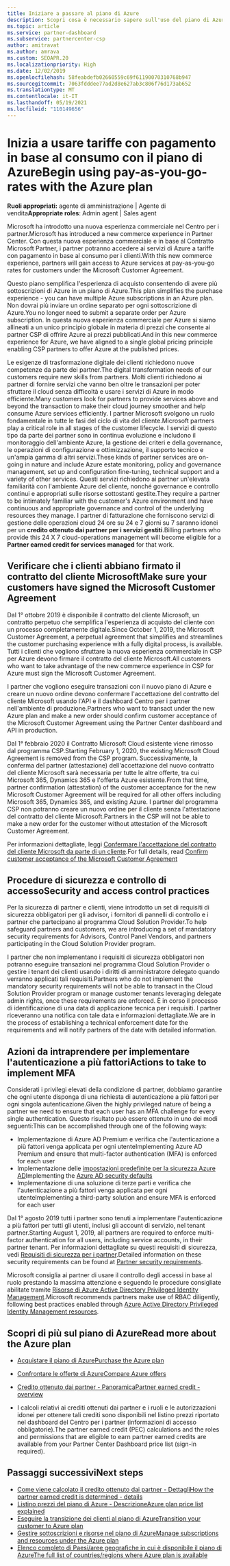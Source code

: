 ```yaml
---
title: Iniziare a passare al piano di Azure
description: Scopri cosa è necessario sapere sull'uso del piano di Azure con pagamento in base al consumo, incluse le operazioni preliminari, le precauzioni di sicurezza e le procedure per iniziare.
ms.topic: article
ms.service: partner-dashboard
ms.subservice: partnercenter-csp
author: amitravat
ms.author: amrava
ms.custom: SEOAPR.20
ms.localizationpriority: High
ms.date: 12/02/2019
ms.openlocfilehash: 58feabdefb02660559c69f61190070310768b947
ms.sourcegitcommit: 7063fdddee77ad2d8e627ab3c806f76d173ab652
ms.translationtype: MT
ms.contentlocale: it-IT
ms.lasthandoff: 05/19/2021
ms.locfileid: "110149656"
---
```

# <a name="begin-using-pay-as-you-go-rates-with-the-azure-plan"></a><span data-ttu-id="66086-103">Inizia a usare tariffe con pagamento in base al consumo con il piano di Azure</span><span class="sxs-lookup"><span data-stu-id="66086-103">Begin using pay-as-you-go-rates with the Azure plan</span></span>

<span data-ttu-id="66086-104">**Ruoli appropriati:** agente di amministrazione | Agente di vendita</span><span class="sxs-lookup"><span data-stu-id="66086-104">**Appropriate roles**: Admin agent | Sales agent</span></span>


<span data-ttu-id="66086-105">Microsoft ha introdotto una nuova esperienza commerciale nel Centro per i partner.</span><span class="sxs-lookup"><span data-stu-id="66086-105">Microsoft has introduced a new commerce experience in Partner Center.</span></span>  <span data-ttu-id="66086-106">Con questa nuova esperienza commerciale e in base al Contratto Microsoft Partner, i partner potranno accedere ai servizi di Azure a tariffe con pagamento in base al consumo per i clienti.</span><span class="sxs-lookup"><span data-stu-id="66086-106">With this new commerce experience, partners will gain access to Azure services at pay-as-you-go rates for customers under the Microsoft Customer Agreement.</span></span>

<span data-ttu-id="66086-107">Questo piano semplifica l'esperienza di acquisto consentendo di avere più sottoscrizioni di Azure in un piano di Azure.</span><span class="sxs-lookup"><span data-stu-id="66086-107">This plan simplifies the purchase experience - you can have multiple Azure subscriptions in an Azure plan.</span></span> <span data-ttu-id="66086-108">Non dovrai più inviare un ordine separato per ogni sottoscrizione di Azure.</span><span class="sxs-lookup"><span data-stu-id="66086-108">You no longer need to submit a separate order per Azure subscription.</span></span> <span data-ttu-id="66086-109">In questa nuova esperienza commerciale per Azure si siamo allineati a un unico principio globale in materia di prezzi che consente ai partner CSP di offrire Azure ai prezzi pubblicati.</span><span class="sxs-lookup"><span data-stu-id="66086-109">And in this new commerce experience for Azure, we have aligned to a single global pricing principle enabling CSP partners to offer Azure at the published prices.</span></span>

<span data-ttu-id="66086-110">Le esigenze di trasformazione digitale dei clienti richiedono nuove competenze da parte dei partner.</span><span class="sxs-lookup"><span data-stu-id="66086-110">The digital transformation needs of our customers require new skills from partners.</span></span> <span data-ttu-id="66086-111">Molti clienti richiedono ai partner di fornire servizi che vanno ben oltre le transazioni per poter sfruttare il cloud senza difficoltà e usare i servizi di Azure in modo efficiente.</span><span class="sxs-lookup"><span data-stu-id="66086-111">Many customers look for partners to provide services above and beyond the transaction to make their cloud journey smoother and help consume Azure services efficiently.</span></span> <span data-ttu-id="66086-112">I partner Microsoft svolgono un ruolo fondamentale in tutte le fasi del ciclo di vita del cliente.</span><span class="sxs-lookup"><span data-stu-id="66086-112">Microsoft partners play a critical role in all stages of the customer lifecycle.</span></span> <span data-ttu-id="66086-113">I servizi di questo tipo da parte dei partner sono in continua evoluzione e includono il monitoraggio dell'ambiente Azure, la gestione dei criteri e della governance, le operazioni di configurazione e ottimizzazione, il supporto tecnico e un'ampia gamma di altri servizi.</span><span class="sxs-lookup"><span data-stu-id="66086-113">These kinds of partner services are on-going in nature and include Azure estate monitoring, policy and governance management, set up and configuration fine-tuning, technical support and a variety of other services.</span></span> <span data-ttu-id="66086-114">Questi servizi richiedono ai partner un'elevata familiarità con l'ambiente Azure del cliente, nonché governance e controllo continui e appropriati sulle risorse sottostanti gestite.</span><span class="sxs-lookup"><span data-stu-id="66086-114">They require a partner to be intimately familiar with the customer's Azure environment and have continuous and appropriate governance and control of the underlying resources they manage.</span></span> <span data-ttu-id="66086-115">I partner di fatturazione che forniscono servizi di gestione delle operazioni cloud 24 ore su 24 e 7 giorni su 7 saranno idonei per un **credito ottenuto dai partner per i servizi gestiti**.</span><span class="sxs-lookup"><span data-stu-id="66086-115">Billing partners who provide this 24 X 7 cloud-operations management will become eligible for a **Partner earned credit for services managed** for that work.</span></span>

## <a name="make-sure-your-customers-have-signed-the-microsoft-customer-agreement"></a><span data-ttu-id="66086-116">Verificare che i clienti abbiano firmato il contratto del cliente Microsoft</span><span class="sxs-lookup"><span data-stu-id="66086-116">Make sure your customers have signed the Microsoft Customer Agreement</span></span>

<span data-ttu-id="66086-117">Dal 1° ottobre 2019 è disponibile il contratto del cliente Microsoft, un contratto perpetuo che semplifica l'esperienza di acquisto del cliente con un processo completamente digitale.</span><span class="sxs-lookup"><span data-stu-id="66086-117">Since October 1, 2019, the Microsoft Customer Agreement, a perpetual agreement that simplifies and streamlines the customer purchasing experience with a fully digital process, is available.</span></span> <span data-ttu-id="66086-118">Tutti i clienti che vogliono sfruttare la nuova esperienza commerciale in CSP per Azure devono firmare il contratto del cliente Microsoft.</span><span class="sxs-lookup"><span data-stu-id="66086-118">All customers who want to take advantage of the new commerce experience in CSP for Azure must sign the Microsoft Customer Agreement.</span></span>

<span data-ttu-id="66086-119">I partner che vogliono eseguire transazioni con il nuovo piano di Azure e creare un nuovo ordine devono confermare l'accettazione del contratto del cliente Microsoft usando l'API e il dashboard Centro per i partner nell'ambiente di produzione.</span><span class="sxs-lookup"><span data-stu-id="66086-119">Partners who want to transact under the new Azure plan and make a new order should confirm customer acceptance of the Microsoft Customer Agreement using the Partner Center dashboard and API in production.</span></span>

<span data-ttu-id="66086-120">Dal 1° febbraio 2020 il Contratto Microsoft Cloud esistente viene rimosso dal programma CSP.</span><span class="sxs-lookup"><span data-stu-id="66086-120">Starting February 1, 2020, the existing Microsoft Cloud Agreement is removed from the CSP program.</span></span> <span data-ttu-id="66086-121">Successivamente, la conferma del partner (attestazione) dell'accettazione del nuovo contratto del cliente Microsoft sarà necessaria per tutte le altre offerte, tra cui Microsoft 365, Dynamics 365 e l'offerta Azure esistente.</span><span class="sxs-lookup"><span data-stu-id="66086-121">From that time, partner confirmation (attestation) of the customer acceptance for the new Microsoft Customer Agreement will be required for all other offers including Microsoft 365, Dynamics 365, and existing Azure.</span></span> <span data-ttu-id="66086-122">I partner del programma CSP non potranno creare un nuovo ordine per il cliente senza l'attestazione del contratto del cliente Microsoft.</span><span class="sxs-lookup"><span data-stu-id="66086-122">Partners in the CSP will not be able to make a new order for the customer without attestation of the Microsoft Customer Agreement.</span></span>

<span data-ttu-id="66086-123">Per informazioni dettagliate, leggi [Confermare l'accettazione del contratto del cliente Microsoft da parte di un cliente](confirm-customer-agreement.md).</span><span class="sxs-lookup"><span data-stu-id="66086-123">For full details, read [Confirm customer acceptance of the Microsoft Customer Agreement](confirm-customer-agreement.md)</span></span>

## <a name="security-and-access-control-practices"></a><span data-ttu-id="66086-124">Procedure di sicurezza e controllo di accesso</span><span class="sxs-lookup"><span data-stu-id="66086-124">Security and access control practices</span></span>

<span data-ttu-id="66086-125">Per la sicurezza di partner e clienti, viene introdotto un set di requisiti di sicurezza obbligatori per gli advisor, i fornitori di pannelli di controllo e i partner che partecipano al programma Cloud Solution Provider.</span><span class="sxs-lookup"><span data-stu-id="66086-125">To help safeguard partners and customers, we are introducing a set of mandatory security requirements for Advisors, Control Panel Vendors, and partners participating in the Cloud Solution Provider program.</span></span>

<span data-ttu-id="66086-126">I partner che non implementano i requisiti di sicurezza obbligatori non potranno eseguire transazioni nel programma Cloud Solution Provider o gestire i tenant dei clienti usando i diritti di amministratore delegato quando verranno applicati tali requisiti.</span><span class="sxs-lookup"><span data-stu-id="66086-126">Partners who do not implement the mandatory security requirements will not be able to transact in the Cloud Solution Provider program or manage customer tenants leveraging delegate admin rights, once these requirements are enforced.</span></span> <span data-ttu-id="66086-127">È in corso il processo di identificazione di una data di applicazione tecnica per i requisiti. I partner riceveranno una notifica con tale data e informazioni dettagliate.</span><span class="sxs-lookup"><span data-stu-id="66086-127">We are in the process of establishing a technical enforcement date for the requirements and will notify partners of the date with detailed information.</span></span>

## <a name="actions-to-take-to-implement-mfa"></a><span data-ttu-id="66086-128">Azioni da intraprendere per implementare l'autenticazione a più fattori</span><span class="sxs-lookup"><span data-stu-id="66086-128">Actions to take to implement MFA</span></span>

<span data-ttu-id="66086-129">Considerati i privilegi elevati della condizione di partner, dobbiamo garantire che ogni utente disponga di una richiesta di autenticazione a più fattori per ogni singola autenticazione.</span><span class="sxs-lookup"><span data-stu-id="66086-129">Given the highly privileged nature of being a partner we need to ensure that each user has an MFA challenge for every single authentication.</span></span> <span data-ttu-id="66086-130">Questo risultato può essere ottenuto in uno dei modi seguenti:</span><span class="sxs-lookup"><span data-stu-id="66086-130">This can be accomplished through one of the following ways:</span></span>

- <span data-ttu-id="66086-131">Implementazione di Azure AD Premium e verifica che l'autenticazione a più fattori venga applicata per ogni utente</span><span class="sxs-lookup"><span data-stu-id="66086-131">Implementing Azure AD Premium and ensure that multi-factor authentication (MFA) is enforced for each user</span></span>
- <span data-ttu-id="66086-132">Implementazione delle [impostazioni predefinite per la sicurezza Azure AD](/azure/active-directory/conditional-access/concept-conditional-access-security-defaults)</span><span class="sxs-lookup"><span data-stu-id="66086-132">Implementing the [Azure AD security defaults](/azure/active-directory/conditional-access/concept-conditional-access-security-defaults)</span></span>
- <span data-ttu-id="66086-133">Implementazione di una soluzione di terze parti e verifica che l'autenticazione a più fattori venga applicata per ogni utente</span><span class="sxs-lookup"><span data-stu-id="66086-133">Implementing a third-party solution and ensure MFA is enforced for each user</span></span>

<span data-ttu-id="66086-134">Dal 1° agosto 2019 tutti i partner sono tenuti a implementare l'autenticazione a più fattori per tutti gli utenti, inclusi gli account di servizio, nel tenant partner.</span><span class="sxs-lookup"><span data-stu-id="66086-134">Starting August 1, 2019, all partners are required to enforce multi-factor authentication for all users, including service accounts, in their partner tenant.</span></span> <span data-ttu-id="66086-135">Per informazioni dettagliate su questi requisiti di sicurezza, vedi [Requisiti di sicurezza per i partner](partner-security-requirements.md).</span><span class="sxs-lookup"><span data-stu-id="66086-135">Detailed information on these security requirements can be found at [Partner security requirements](partner-security-requirements.md).</span></span>

<span data-ttu-id="66086-136">Microsoft consiglia ai partner di usare il controllo degli accessi in base al ruolo prestando la massima attenzione e seguendo le procedure consigliate abilitate tramite [Risorse di Azure Active Directory Privileged Identity Management](/azure/active-directory/privileged-identity-management/pim-configure).</span><span class="sxs-lookup"><span data-stu-id="66086-136">Microsoft recommends partners make use of RBAC diligently, following best practices enabled through [Azure Active Directory Privileged Identity Management resources](/azure/active-directory/privileged-identity-management/pim-configure).</span></span>

## <a name="read-more-about-the-azure-plan"></a><span data-ttu-id="66086-137">Scopri di più sul piano di Azure</span><span class="sxs-lookup"><span data-stu-id="66086-137">Read more about the Azure plan</span></span>

- [<span data-ttu-id="66086-138">Acquistare il piano di Azure</span><span class="sxs-lookup"><span data-stu-id="66086-138">Purchase the Azure plan</span></span>](purchase-azure-plan.md)

- [<span data-ttu-id="66086-139">Confrontare le offerte di Azure</span><span class="sxs-lookup"><span data-stu-id="66086-139">Compare Azure offers</span></span>](compare-azure-offers.md)

- [<span data-ttu-id="66086-140">Credito ottenuto dai partner - Panoramica</span><span class="sxs-lookup"><span data-stu-id="66086-140">Partner earned credit - overview</span></span>](partner-earned-credit.md)

- <span data-ttu-id="66086-141">I calcoli relativi ai crediti ottenuti dai partner e i ruoli e le autorizzazioni idonei per ottenere tali crediti sono disponibili nel listino prezzi riportato nel dashboard del Centro per i partner (informazioni di accesso obbligatorie).</span><span class="sxs-lookup"><span data-stu-id="66086-141">The partner earned credit (PEC) calculations and the roles and permissions that are eligible to earn partner earned credits are available from your Partner Center Dashboard price list (sign-in required).</span></span>

## <a name="next-steps"></a><span data-ttu-id="66086-142">Passaggi successivi</span><span class="sxs-lookup"><span data-stu-id="66086-142">Next steps</span></span> 

- [<span data-ttu-id="66086-143">Come viene calcolato il credito ottenuto dai partner - Dettagli</span><span class="sxs-lookup"><span data-stu-id="66086-143">How the partner earned credit is determined - details</span></span>](partner-earned-credit-explanation.md)
- [<span data-ttu-id="66086-144">Listino prezzi del piano di Azure - Descrizione</span><span class="sxs-lookup"><span data-stu-id="66086-144">Azure plan price list explained</span></span>](azure-plan-price-list.md)
- [<span data-ttu-id="66086-145">Eseguire la transizione dei clienti al piano di Azure</span><span class="sxs-lookup"><span data-stu-id="66086-145">Transition your customer to Azure plan</span></span>](azure-plan-transition.md)
- [<span data-ttu-id="66086-146">Gestire sottoscrizioni e risorse nel piano di Azure</span><span class="sxs-lookup"><span data-stu-id="66086-146">Manage subscriptions and resources under the Azure plan</span></span>](azure-plan-manage.md)
- [<span data-ttu-id="66086-147">Elenco completo di Paesi/aree geografiche in cui è disponibile il piano di Azure</span><span class="sxs-lookup"><span data-stu-id="66086-147">The full list of countries/regions where Azure plan is available</span></span>](https://query.prod.cms.rt.microsoft.com/cms/api/am/binary/RE3QN0x)